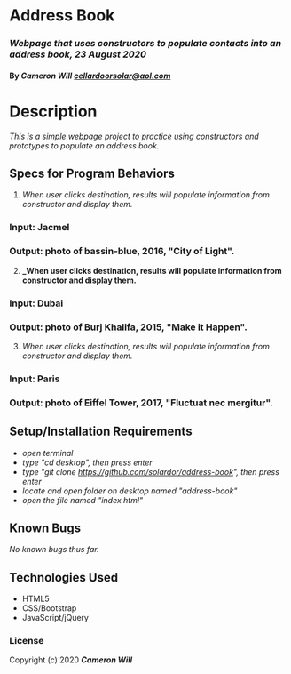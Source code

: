 # Address Book

### _Webpage that uses constructors to populate contacts into an address book, 23 August 2020_

#### By _**Cameron Will <cellardoorsolar@aol.com>**_

# Description

_This is a simple webpage project to practice using constructors and prototypes to populate an address book._

## Specs for Program Behaviors
1. _When user clicks destination, results will populate information from constructor and display them._ 
### Input: Jacmel
### Output: photo of bassin-blue, 2016, "City of Light".

2. **_When user clicks destination, results will populate information from constructor and display them.**
 ### Input: Dubai
### Output: photo of Burj Khalifa, 2015, "Make it Happen".

3. _When user clicks destination, results will populate information from constructor and display them._
### Input: Paris
### Output: photo of Eiffel Tower, 2017, "Fluctuat nec mergitur".


## Setup/Installation Requirements

* _open terminal_
* _type "cd desktop", then press enter_
* _type "git clone https://github.com/solardor/address-book", then press enter_
* _locate and open folder on desktop named "address-book"_
* _open the file named "index.html"_

## Known Bugs

_No known bugs thus far._

## Technologies Used

* HTML5
* CSS/Bootstrap
* JavaScript/jQuery

### License

Copyright (c) 2020 **_Cameron Will_**
